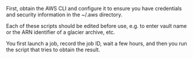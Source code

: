 First, obtain the AWS CLI and configure it to ensure you have credentials and security information in the ~/.aws directory.

Each of these scripts should be edited before use, e.g. to enter vault name or the ARN identifier of a glacier archive, etc.

You first launch a job, record the job ID, wait a few hours, and then you run the script that tries to obtain the result.

